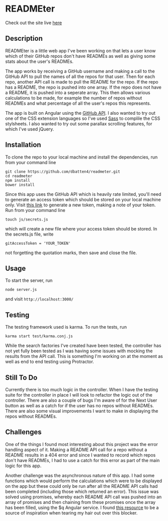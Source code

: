 # READMEter

Check out the site live [here](http://readmeter.herokuapp.com/)

## Description

READMEter is a little web app I've been working on that lets a user know which of their GitHub repos don't have READMEs
as well as giving some stats about the user's READMEs.

The app works by receiving a GitHub username and making a call to the GitHub API to pull the names of all the repos for
that user. Then for each repo, another API call is made to pull the README for the repo. If the repo has a README, the 
repo is pushed into one array. If the repo does not have a README, it is pushed into a seperate array. This then allows
various calculations to be made, for example the number of repos without READMEs and what percentage of all the user's
repos this represents. 

The app is built on Angular using the [GitHub API](https://developer.github.com/v3/). I also wanted to try out one of the
CSS extension languages so I've used [Sass](http://sass-lang.com/) to complile the CSS stylsheets. I also wanted to try out
some parallax scrolling features, for which I've used jQuery. 

## Installation

To clone the repo to your local machine and install the dependencies, run from your command line
```
git clone https://github.com/dbatten4/readmeter.git
cd readmeter
npm install
bower install
```
Since this app uses the GitHub API which is heavily rate limited, you'll need to generate an access token which should
be stored on your local machine only. Visit [this link](https://github.com/settings/tokens) to generate a new token, making
a note of your token.
Run from your command line
```
touch js/secrets.js
```
which will create a new file where your access token should be stored. In the secrets.js file, write
```
gitAccessToken = 'YOUR_TOKEN'
```
not forgetting the quotation marks, then save and close the file. 

## Usage

To start the server, run
```
node server.js
``` 
and visit `http://localhost:3000/`

## Testing

The testing framework used is karma. To run the tests, run 
```
karma start test/karma.conj.js
```
While the search factories I've created have been tested, the controller has not yet fully been tested as I was having 
some issues with mocking the results from the API call. This is something I'm working on at the moment as well as end to 
end testing using Protractor.

## Still To Do

Currently there is too much logic in the controller. When I have the testing suite for the controller in place I 
will look to refactor the logic out of the controller. There are also a couple of bugs I'm aware of for the Next User
button as well as a catch for if the user has no repos without READMEs. There are also some visual improvements I want to 
make in displaying the repos without READMEs.

## Challenges

One of the things I found most interesting about this project was the error handling aspect of it. Making a README API call
for a repo without a README results in a 404 error and since I wanted to record which repos don't have READMEs, I had to use
a catch for this error as part of the main logic for this app.

Another challenge was the asynchronous nature of this app. I had some functions which would perform the calculations
which were to be displayed on the app but these could only be run after all the README API calls had been completed 
(including those which returned an error). This issue was solved using promises, whereby each README API call was pushed 
into an array of promises and then chaining from these promises once the array has been filled, using the $q Angular service.
I found [this resource](http://www.webdeveasy.com/javascript-promises-and-angularjs-q-service/) to be a source of inspiration 
when tearing my hair out over this blocker.
